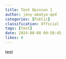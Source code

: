 ```yaml
---
title: Test Opinion 1
author: jeny-amatya-qed
categories: [Public]
classification: Official
tags: [test]
date: 2024-08-08 09:58:45 
likes: 0
---
```


test